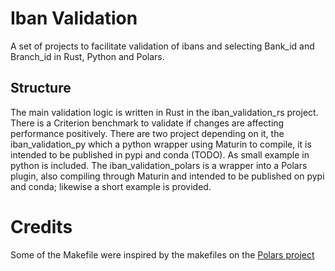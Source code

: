 # Iban Validation
A set of projects to facilitate validation of ibans and selecting Bank_id and Branch_id in Rust, Python and Polars.

## Structure
The main validation logic is written in Rust in the iban_validation_rs project. There is a Criterion benchmark to validate if changes are affecting performance positively. There are two project depending on it, the iban_validation_py which a python wrapper using Maturin to compile, it is intended to be published in pypi and conda (TODO). As small example in python is included. The iban_validation_polars is a wrapper into a Polars plugin, also compiling through Maturin and intended to be published on pypi and conda; likewise a short example is provided.

# Credits
Some of the Makefile were inspired by the makefiles on the [Polars project](https://github.com/pola-rs/polars)